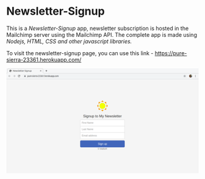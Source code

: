 # Newsletter-Signup 

This is a *Newsletter-Signup* app, newsletter subscription is hosted in the Mailchimp server using the Mailchimp API.
The complete app is made using _Nodejs, HTML, CSS and other javascript libraries._

To visit the newsletter-signup page, you can use this link - https://pure-sierra-23361.herokuapp.com/

![Screenshot of the Newsletter-Signup Page](https://github.com/AgrawalAnsh22/WebProjects/blob/master/Newsletter-Signup/Newsletter-Signup.png)

